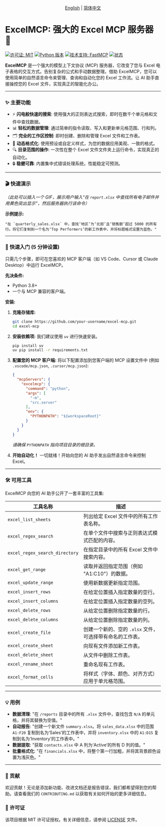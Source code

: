 
<div align="center">
<a href="README.md">English</a> | <a href="README.zh-CN.md">简体中文</a>
</div>

# ExcelMCP: 强大的 Excel MCP 服务器 🚀

[![许可证: MIT](https://img.shields.io/badge/License-MIT-yellow.svg)](https://opensource.org/licenses/MIT)
[![Python 版本](https://img.shields.io/badge/python-3.8+-blue.svg)](https://www.python.org/downloads/)
[![技术支持: FastMCP](https://img.shields.io/badge/Powered%20by-FastMCP-orange)](https://github.com/your-fastmcp-repo)
[![状态](https://img.shields.io/badge/status-active-success.svg)]()

**ExcelMCP** 是一个强大的模型上下文协议 (MCP) 服务器，它改变了您与 Excel 电子表格的交互方式。告别复杂的公式和手动数据整理。借助 ExcelMCP，您可以使用简单的自然语言命令来管理、查询和自动化您的 Excel 工作流。让 AI 助手直接操控您的 Excel 文件，实现真正的智能化办公。

---

### ✨ 主要功能

*   ⚡️ **闪电般快速的搜索**: 使用强大的正则表达式搜索，即时在数千个单元格和文件中查找数据。
*   📊 **轻松的数据管理**: 通过简单的指令读取、写入和更新单元格范围、行和列。
*   🗂️ **完全的工作区控制**: 即时创建、删除和管理 Excel 文件和工作表。
*   🎨 **动态格式化**: 使用预设或自定义样式，为您的数据应用美观、一致的格式。
*   🔍 **目录范围的操作**: 一次性在整个 Excel 文件文件夹上运行命令，实现真正的自动化。
*   🔒 **稳健可靠**: 内置集中式错误处理系统，性能稳定可预测。

---

### 🎬 快速演示

*（此处可以插入一个 GIF，展示用户输入“在 `report.xlsx` 中查找所有电子邮件并用黄色突出显示”，然后服务器执行该命令）*

**示例提示:**
```
"在 `quarterly_sales.xlsx` 中，查找‘地区’为‘北部’且‘销售额’超过 5000 的所有行。将它们复制到一个名为‘Top Performers’的新工作表中，并将标题格式设置为蓝色。"
```

---

### 🚀 快速入门 (5 分钟设置)

只需几个步骤，即可在您喜欢的 MCP 客户端（如 VS Code、Cursor 或 Claude Desktop）中运行 ExcelMCP。

**先决条件:**
*   Python 3.8+
*   一个与 MCP 兼容的客户端。

**安装:**

1.  **克隆存储库:**
    ```bash
    git clone https://github.com/your-username/excel-mcp.git
    cd excel-mcp
    ```

2.  **安装依赖项:**
    我们建议使用 `uv` 进行快速安装。
    ```bash
    pip install uv
    uv pip install -r requirements.txt
    ```

3.  **配置您的 MCP 客户端:**
    将以下配置添加到您客户端的 MCP 设置文件中 (例如 `.vscode/mcp.json`, `.cursor/mcp.json`):

    ```json
    {
      "mcpServers": {
        "excelmcp": {
          "command": "python",
          "args": [
            "-m",
            "src.server"
          ],
          "env": {
            "PYTHONPATH": "${workspaceRoot}"
          }
        }
      }
    }
    ```
    *请确保 `PYTHONPATH` 指向项目目录的根目录。*

4.  **开始自动化！**
    一切就绪！开始向您的 AI 助手发出自然语言命令来控制 Excel。

---

### 🛠️ 可用工具

ExcelMCP 向您的 AI 助手公开了一套丰富的工具集:

| 工具名称                       | 描述                                                                 |
| ------------------------------ | -------------------------------------------------------------------- |
| `excel_list_sheets`            | 列出给定 Excel 文件中的所有工作表名称。                              |
| `excel_regex_search`           | 在单个文件中搜索与正则表达式模式匹配的内容。                         |
| `excel_regex_search_directory` | 在指定目录中的所有 Excel 文件中搜索内容。                            |
| `excel_get_range`              | 读取并返回指定范围（例如 "A1:C10"）的数据。                          |
| `excel_update_range`           | 使用新数据更新指定范围。                                             |
| `excel_insert_rows`            | 在给定位置插入指定数量的空行。                                       |
| `excel_insert_columns`         | 在给定位置插入指定数量的空列。                                       |
| `excel_delete_rows`            | 从给定位置删除指定数量的行。                                         |
| `excel_delete_columns`         | 从给定位置删除指定数量的列。                                         |
| `excel_create_file`            | 创建一个新的、空的 `.xlsx` 文件，可选择带有命名的工作表。            |
| `excel_create_sheet`           | 向现有文件添加新工作表。                                             |
| `excel_delete_sheet`           | 从文件中删除工作表。                                                 |
| `excel_rename_sheet`           | 重命名现有工作表。                                                   |
| `excel_format_cells`           | 将样式（字体、颜色、对齐方式）应用于单元格范围。                     |

---

### 💡 用例

*   **数据清理**: "在 `/reports` 目录中的所有 `.xlsx` 文件中，查找包含 `N/A` 的单元格，并将其替换为空值。"
*   **自动报告**: "创建一个新文件 `summary.xlsx`。将 `sales_data.xlsx` 中的范围 `A1:F20` 复制到名为‘Sales’的工作表中，并将 `inventory.xlsx` 中的 `A1:D15` 复制到名为‘Inventory’的工作表中。"
*   **数据提取**: "获取 `contacts.xlsx` 中 A 列为‘Active’的所有 D 列的值。"
*   **批量格式化**: "在 `financials.xlsx` 中，将整个第一行加粗，并将其背景颜色设置为浅灰色。"

---

### 🤝 贡献

欢迎贡献！无论是添加新功能、改进文档还是报告错误，我们都希望得到您的帮助。请查看我们的 `CONTRIBUTING.md` 以获取有关如何开始的更多详细信息。

### 📜 许可证

该项目根据 MIT 许可证授权。有关详细信息，请参阅 [LICENSE](LICENSE) 文件。
